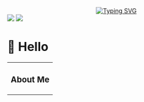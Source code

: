  <div align="center">
    <a href="http://tuoz.vip/">
      <img src="https://readme-typing-svg.demolab.com?font=Fira+Code&pause=1000&width=435&lines=console.log(%22Hello%2C%20World%22);欢迎你的到来!&center=true&size=27" alt="Typing SVG" />
    </a>
  </div>

<img src="http://static.tuoz.vip/image/jiangbei.svg" />


<img src="	http://static.tuoz.vip/img/780f0022b6e356031245.jpg" />







# 🙋 Hello

<table>
<tr><td>

###  About Me

